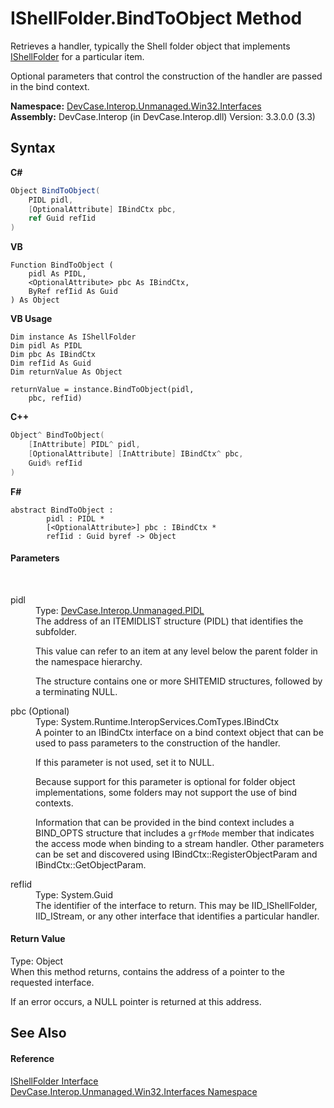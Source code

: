 # IShellFolder.BindToObject Method 
 

Retrieves a handler, typically the Shell folder object that implements <a href="T_DevCase_Interop_Unmanaged_Win32_Interfaces_IShellFolder">IShellFolder</a> for a particular item. 

 Optional parameters that control the construction of the handler are passed in the bind context.

**Namespace:**&nbsp;<a href="N_DevCase_Interop_Unmanaged_Win32_Interfaces">DevCase.Interop.Unmanaged.Win32.Interfaces</a><br />**Assembly:**&nbsp;DevCase.Interop (in DevCase.Interop.dll) Version: 3.3.0.0 (3.3)

## Syntax

**C#**<br />
``` C#
Object BindToObject(
	PIDL pidl,
	[OptionalAttribute] IBindCtx pbc,
	ref Guid refIid
)
```

**VB**<br />
``` VB
Function BindToObject ( 
	pidl As PIDL,
	<OptionalAttribute> pbc As IBindCtx,
	ByRef refIid As Guid
) As Object
```

**VB Usage**<br />
``` VB Usage
Dim instance As IShellFolder
Dim pidl As PIDL
Dim pbc As IBindCtx
Dim refIid As Guid
Dim returnValue As Object

returnValue = instance.BindToObject(pidl, 
	pbc, refIid)
```

**C++**<br />
``` C++
Object^ BindToObject(
	[InAttribute] PIDL^ pidl, 
	[OptionalAttribute] [InAttribute] IBindCtx^ pbc, 
	Guid% refIid
)
```

**F#**<br />
``` F#
abstract BindToObject : 
        pidl : PIDL * 
        [<OptionalAttribute>] pbc : IBindCtx * 
        refIid : Guid byref -> Object 

```


#### Parameters
&nbsp;<dl><dt>pidl</dt><dd>Type: <a href="T_DevCase_Interop_Unmanaged_PIDL">DevCase.Interop.Unmanaged.PIDL</a><br />The address of an ITEMIDLIST structure (PIDL) that identifies the subfolder. 

 This value can refer to an item at any level below the parent folder in the namespace hierarchy. 

 The structure contains one or more SHITEMID structures, followed by a terminating NULL.</dd><dt>pbc (Optional)</dt><dd>Type: System.Runtime.InteropServices.ComTypes.IBindCtx<br />A pointer to an IBindCtx interface on a bind context object that can be used to pass parameters to the construction of the handler. 

 If this parameter is not used, set it to NULL. 

 Because support for this parameter is optional for folder object implementations, some folders may not support the use of bind contexts. 

 Information that can be provided in the bind context includes a BIND_OPTS structure that includes a `grfMode` member that indicates the access mode when binding to a stream handler. Other parameters can be set and discovered using IBindCtx::RegisterObjectParam and IBindCtx::GetObjectParam.</dd><dt>refIid</dt><dd>Type: System.Guid<br />The identifier of the interface to return. This may be IID_IShellFolder, IID_IStream, or any other interface that identifies a particular handler.</dd></dl>

#### Return Value
Type: Object<br />When this method returns, contains the address of a pointer to the requested interface. 

 If an error occurs, a NULL pointer is returned at this address.

## See Also


#### Reference
<a href="T_DevCase_Interop_Unmanaged_Win32_Interfaces_IShellFolder">IShellFolder Interface</a><br /><a href="N_DevCase_Interop_Unmanaged_Win32_Interfaces">DevCase.Interop.Unmanaged.Win32.Interfaces Namespace</a><br />